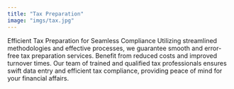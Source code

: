 ```yaml
---
title: "Tax Preparation"
image: "imgs/tax.jpg"
---
```

Efficient Tax Preparation for Seamless Compliance
Utilizing streamlined methodologies and effective processes, we guarantee smooth and error-free tax preparation services. Benefit from reduced costs and improved turnover times. Our team of trained and qualified tax professionals ensures swift data entry and efficient tax compliance, providing peace of mind for your financial affairs.
